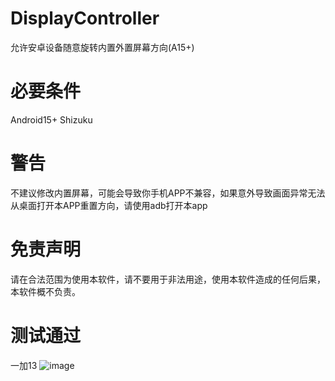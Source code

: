 # DisplayController
允许安卓设备随意旋转内置外置屏幕方向(A15+)
# 必要条件
Android15+
Shizuku
# 警告
不建议修改内置屏幕，可能会导致你手机APP不兼容，如果意外导致画面异常无法从桌面打开本APP重置方向，请使用adb打开本app
# 免责声明
请在合法范围为使用本软件，请不要用于非法用途，使用本软件造成的任何后果，本软件概不负责。
# 测试通过
一加13
![image](https://github.com/user-attachments/assets/2ab496ec-d259-4a43-8999-88b782ea50c3)

